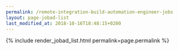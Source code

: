 ```yaml
---
permalink: /remote-integration-build-automation-engineer-jobs
layout: page-jobad-list
last_modified_at: 2018-10-16T18:48:15+0200
---
```

{% include render_jobad_list.html permalink=page.permalink %}
